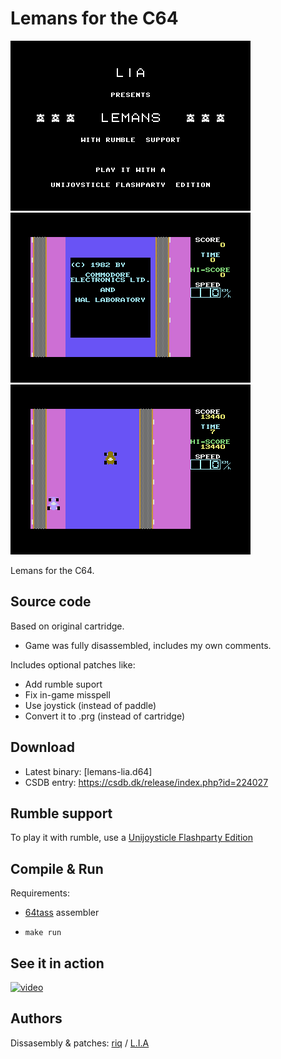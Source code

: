 # Lemans for the C64

![screenshot_intro]
![screenshot_title]
![screenshot_game]

[screenshot_intro]: images/screenshot_intro.png
[screenshot_title]: images/screenshot_title.png
[screenshot_game]: images/screenshot_game.png


Lemans for the C64.

## Source code

Based on original cartridge.

- Game was fully disassembled, includes my own comments.


Includes optional patches like:

- Add rumble suport
- Fix in-game misspell
- Use joystick (instead of paddle)
- Convert it to .prg (instead of cartridge)


## Download

- Latest binary: [lemans-lia.d64]
- CSDB entry: https://csdb.dk/release/index.php?id=224027

[rambo-lia.d64]: bin/lemans-lia.d64

## Rumble support

To play it with rumble, use a [Unijoysticle Flashparty Edition][uni2_flashparty]

[uni2_flashparty]: https://gitlab.com/ricardoquesada/unijoysticle2/-/tree/main/board/unijoysticle2_flashparty2022

## Compile & Run

Requirements:
- [64tass] assembler

- `make run`


[64tass]: http://tass64.sourceforge.net/

## See it in action

[![video](https://img.youtube.com/vi/vCj45OX43JE/0.jpg)](https://www.youtube.com/watch?v=vCj45OX43JE)

## Authors

Dissasembly & patches: [riq][retro_moe] / [L.I.A][lia]

[retro_moe]: https://retro.moe
[lia]: https://lia.rebelion.digital

